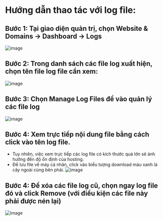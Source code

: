 # Hướng dẫn thao tác với log file:
## Bước 1: Tại giao diện quản trị, chọn **Website & Domains -> Dashboard -> Logs**
![image](https://github.com/user-attachments/assets/b8ec8440-15c2-4a18-a7ee-a2331dadbd5f)

## Bước 2: Trong danh sách các file log xuất hiện, chọn tên file log file cần xem:
![image](https://github.com/user-attachments/assets/2decd69c-d451-4a97-bfbd-bbb28094be81)

## Bước 3: Chọn Manage Log Files để vào quản lý các file log
![image](https://github.com/user-attachments/assets/f396a575-14bb-4a8d-977e-d9b4442da541)

## Bước 4: Xem trực tiếp nội dung file bằng cách click vào tên log file. 
- Tuy nhiên, việc xem trực tiếp các log file có kích thước quá lớn sẽ ảnh hưởng đến độ ổn định của hosting.
- Để lưu file về máy cá nhân, click vào biểu tượng download màu xanh lá cây ngoài cùng bên phải.
![image](https://github.com/user-attachments/assets/196ceac5-60f9-4254-af03-4ba9b7c0a5e9)

## Bước 4: Để xóa các file log cũ, chọn ngay log file đó và click Remove (với điều kiện các file này phải được nén lại)
![image](https://github.com/user-attachments/assets/d1d46b07-54be-4199-8a36-8fb348844e3a)
